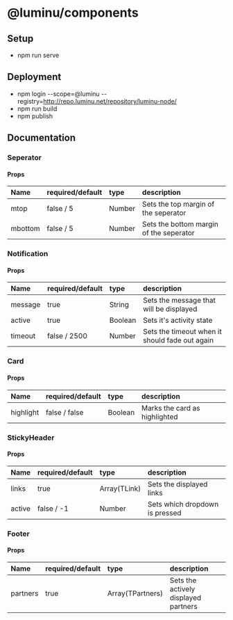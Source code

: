 # @luminu/components

## Setup

-   npm run serve

## Deployment

-   npm login --scope=@luminu --registry=http://repo.luminu.net/repository/luminu-node/
-   npm run build
-   npm publish

## Documentation

### Seperator

#### Props

| Name    | required/default | type   | description                             |
| :------ | :--------------- | :----- | :-------------------------------------- |
| mtop    | false / 5        | Number | Sets the top margin of the seperator    |
| mbottom | false / 5        | Number | Sets the bottom margin of the seperator |

### Notification

#### Props

| Name    | required/default | type    | description                                    |
| :------ | :--------------- | :------ | :--------------------------------------------- |
| message | true             | String  | Sets the message that will be displayed        |
| active  | true             | Boolean | Sets it's activity state                       |
| timeout | false / 2500     | Number  | Sets the timeout when it should fade out again |

### Card

#### Props

| Name      | required/default | type    | description                   |
| :-------- | :--------------- | :------ | :---------------------------- |
| highlight | false / false    | Boolean | Marks the card as highlighted |

### StickyHeader

#### Props

| Name   | required/default | type         | description                    |
| :----- | :--------------- | :----------- | :----------------------------- |
| links  | true             | Array(TLink) | Sets the displayed links       |
| active | false / -1       | Number       | Sets which dropdown is pressed |

### Footer

#### Props

| Name     | required/default | type             | description                          |
| :------- | :--------------- | :--------------- | :----------------------------------- |
| partners | true             | Array(TPartners) | Sets the actively displayed partners |
